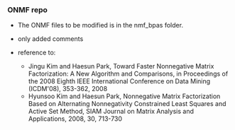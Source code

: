 ### ONMF repo

* The ONMF files to be modified is in the nmf_bpas folder. 
* only added comments

* reference to:
  *  Jingu Kim and Haesun Park, Toward Faster Nonnegative Matrix Factorization: A New Algorithm and Comparisons, in Proceedings of the 2008 Eighth IEEE International Conference on Data Mining (ICDM'08), 353-362, 2008
  * Hyunsoo Kim and Haesun Park, Nonnegative Matrix Factorization Based on Alternating Nonnegativity Constrained Least Squares and Active Set Method, SIAM Journal on Matrix Analysis and Applications, 2008, 30, 713-730
